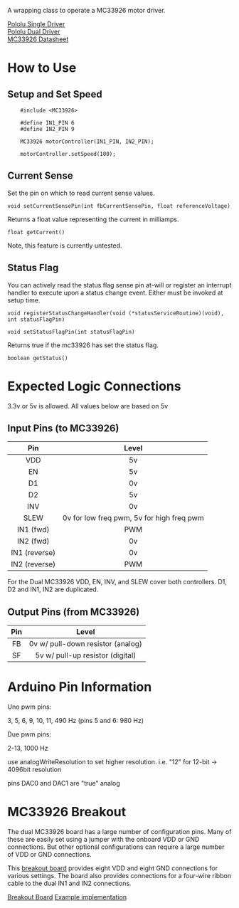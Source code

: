 
A wrapping class to operate a MC33926 motor driver.

[Pololu Single Driver](https://www.pololu.com/product/1212)<br>
[Pololu Dual Driver](https://www.pololu.com/product/1213)<br>
[MC33926 Datasheet](https://pololu.com/file/0J233/MC33926.pdf)

# How to Use

## Setup and Set Speed

```
    #include <MC33926>

    #define IN1_PIN 6
    #define IN2_PIN 9

    MC33926 motorController(IN1_PIN, IN2_PIN);

    motorController.setSpeed(100);
```

## Current Sense 

Set the pin on which to read current sense values.

`void setCurrentSensePin(int fbCurrentSensePin, float referenceVoltage)`

Returns a float value representing the current in milliamps.

`float getCurrent()`

Note, this feature is currently untested.

## Status Flag

You can actively read the status flag sense pin at-will or register an interrupt handler to execute upon a status change event. Either must be invoked at setup time.

`void registerStatusChangeHandler(void (*statusServiceRoutine)(void), int statusFlagPin)`

`void setStatusFlagPin(int statusFlagPin)`

Returns true if the mc33926 has set the status flag.

`boolean getStatus()`

# Expected Logic Connections

3.3v or 5v is allowed. All values below are based on 5v

## Input Pins (to MC33926)
|Pin  | Level |
|:---:|:-----:|
|VDD  |5v     |
|EN   |5v     |
|D1   |0v     |
|D2   |5v     |
|INV  |0v     |
|SLEW |0v for low freq pwm, 5v for high freq pwm|
|IN1 (fwd)|PWM    |
|IN2 (fwd)|0v     |
|IN1 (reverse)|0v     |
|IN2 (reverse)|PWM    |

For the Dual MC33926 VDD, EN, INV, and SLEW cover both controllers. D1, D2 and IN1, IN2 are duplicated.

## Output Pins (from MC33926)
|Pin  | Level |
|:---:|:-----:|
|FB   |0v w/ pull-down resistor (analog)|
|SF   |5v w/ pull-up resistor (digital) |

# Arduino Pin Information

Uno pwm pins:

3, 5, 6, 9, 10, 11, 490 Hz (pins 5 and 6: 980 Hz)

Due pwm pins:

2-13, 1000 Hz

use analogWriteResolution to set higher resolution. i.e. "12" for 12-bit -> 4096bit resolution

pins DAC0 and DAC1 are "true" analog

# MC33926 Breakout

The dual MC33926 board has a large number of configuration pins. Many of these are easily set using a jumper with the onboard VDD or GND connections. But other optional configurations can require a large number of VDD or GND connections.

This [breakout board](schematics) provides eight VDD and eight GND connections for various settings. The board also provides connections for a four-wire ribbon cable to the dual IN1 and IN2 connections.

[Breakout Board](docs/mc33926_breakout1.jpg)
[Example implementation](docs/mc33926_breakout2.jpg)